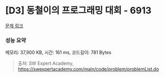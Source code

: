 # [D3] 동철이의 프로그래밍 대회 - 6913 

[문제 링크](https://swexpertacademy.com/main/code/problem/problemDetail.do?contestProbId=AWicMVWKTuMDFAUL) 

### 성능 요약

메모리: 37,900 KB, 시간: 161 ms, 코드길이: 781 Bytes



> 출처: SW Expert Academy, https://swexpertacademy.com/main/code/problem/problemList.do